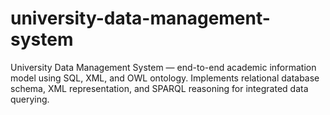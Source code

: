 # university-data-management-system
 University Data Management System — end-to-end academic information model using SQL, XML, and OWL ontology. Implements relational database schema, XML representation, and SPARQL reasoning for integrated data querying.
